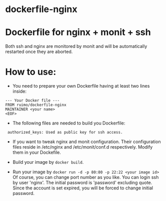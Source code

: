 dockerfile-nginx
================

# Dockerfile for nginx + monit + ssh

Both ssh and nginx are monitored by monit and will be automatically restarted once they are aborted.

# How to use:

* You need to prepare your own Dockerfile having at least two lines inside:
```
--- Your Docker file ---
FROM ruimo/dockerfile-nginx
MAINTAINER <your name>
<EOF>
```

* The following files are needed to build you Dockerfile:
```
 authorized_keys: Used as public key for ssh access.
```

* If you want to tweak nginx and monit configuration.
 Their configuration files reside in /etc/nginx and /etc/monit/conf.d respectively. Modify them in your Dockefile.

* Build your image by ```docker build```.

* Run your image by ```docker run -d -p 80:80 -p 22:22 <your image id>```
 Of course, you can change port number as you like. You can login ssh by user 'nginx'. The initial password is 'password' excluding quote. Since the account is set expired, you will be forced to change initial password.
